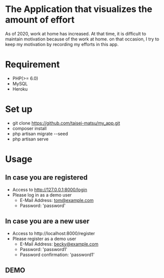 # The Application that visualizes the amount of effort
As of 2020, work at home has increased. At that time, it is difficult to maintain motivation because of the work at home.
on that occasion, I try to keep my motivation by recording my efforts in this app.

# Requirement
- PHP(>= 6.0)
- MySQL
- Heroku

# Set up
- git clone https://github.com/taisei-matsu/my_app.git
- composer install
- php artisan migrate --seed
- php artisan serve

# Usage
## In case you are registered
- Access to http://127.0.0.1:8000/login
- Please log in as a demo user
  - E-Mail Address: tom@example.com
  - Password: 'password'

## In case you are a new user
- Access to http://localhost:8000/register
- Please register as a demo user
  - E-Mail Address: becky@example.com
  - Password: 'password1'
  - Password confirmation: 'password1'
 
 ## DEMO
